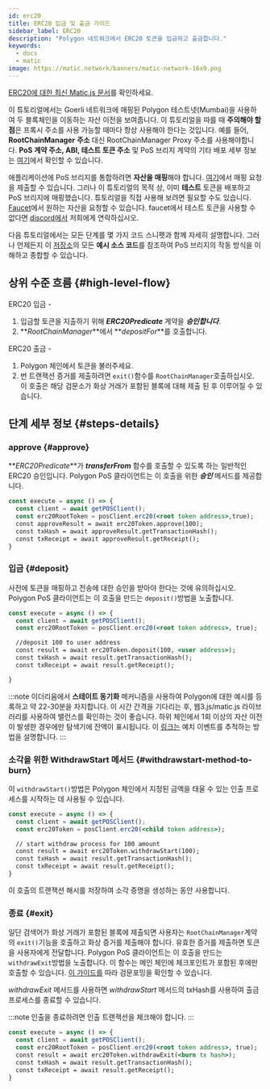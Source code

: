 ```yaml
---
id: erc20
title: ERC20 입금 및 출금 가이드
sidebar_label: ERC20
description: "Polygon 네트워크에서 ERC20 토큰을 입금하고 출금합니다."
keywords:
  - docs
  - matic
image: https://matic.network/banners/matic-network-16x9.png
---
```


[ERC20에 대한 최신 Matic.js 문서](https://maticnetwork.github.io/matic.js/docs/pos/erc20/)를 확인하세요.

이 튜토리얼에서는 Goerli 네트워크에 매핑된 Polygon 테스트넷(Mumbai)을 사용하여 두 블록체인을 이동하는 자산 이전을 보여줍니다. 이 튜토리얼을 따를 때 **주의해야 할 점**은 프록시 주소를 사용 가능할 때마다 항상 사용해야 한다는 것입니다. 예를 들어, **RootChainManager** **주소** 대신 RootChainManager Proxy 주소를 사용해야합니다. **PoS 계약 주소, ABI, 테스트 토큰 주소** 및 PoS 브리지 계약의 기타 배포 세부 정보는 [여기](/docs/develop/ethereum-polygon/pos/deployment)에서 확인할 수 있습니다.

애플리케이션에 PoS 브리지를 통합하려면 **자산을 매핑**해야 합니다. [여기](/docs/develop/ethereum-polygon/submit-mapping-request)에서 매핑 요청을 제출할 수 있습니다. 그러나 이 튜토리얼의 목적 상, 이미 **테스트** 토큰을 배포하고 PoS 브리지에 매핑했습니다. 튜토리얼을 직접 사용해 보려면 필요할 수도 있습니다. [Faucet](https://faucet.polygon.technology/)에서 원하는 자산을 요청할 수 있습니다. faucet에서 테스트 토큰을 사용할 수 없다면 [discord에서](https://discord.com/invite/0xPolygonn) 저희에게 연락하십시오.

다음 튜토리얼에서는 모든 단계를 몇 가지 코드 스니펫과 함께 자세히 설명합니다. 그러나 언제든지 이 [저장소](https://github.com/maticnetwork/matic.js/tree/master/examples/pos)의 모든 **예시 소스 코드**를 참조하여 PoS 브리지의 작동 방식을 이해하고 종합할 수 있습니다.

## 상위 수준 흐름 {#high-level-flow}

ERC20 입금 -

1. 입금할 토큰을 지출하기 위해 **_ERC20Predicate_** 계약을 **_승인합니다_**.
2. **_RootChainManager_**에서 **_depositFor_**를 호출합니다.

ERC20 출금 -

1. Polygon 체인에서 토큰을 불러주세요.
2. 번 트랜잭션 증거를 제출하려면 `exit()`함수를 `RootChainManager`호출하십시오. 이 호출은 해당 검문소가 화상 거래가 포함된 블록에 대해 제출 된 후 이루어질 수 있습니다.

## 단계 세부 정보 {#steps-details}

### approve {#approve}

**_ERC20Predicate_**가 **_transferFrom_** 함수를 호출할 수 있도록 하는 일반적인 ERC20 승인입니다. Polygon PoS 클라이언트는 이 호출을 위한 **_승인_** 메서드를 제공합니다.

```jsx
const execute = async () => {
  const client = await getPOSClient();
  const erc20RootToken = posClient.erc20(<root token address>,true);
  const approveResult = await erc20Token.approve(100);
  const txHash = await approveResult.getTransactionHash();
  const txReceipt = await approveResult.getReceipt();
}
```

### 입금 {#deposit}

사전에 토큰을 매핑하고 전송에 대한 승인을 받아야 한다는 것에 유의하십시오. Polygon PoS 클라이언트는 이 호출을 만드는 `deposit()`방법을 노출합니다.

```jsx
const execute = async () => {
  const client = await getPOSClient();
  const erc20RootToken = posClient.erc20(<root token address>, true);

  //deposit 100 to user address
  const result = await erc20Token.deposit(100, <user address>);
  const txHash = await result.getTransactionHash();
  const txReceipt = await result.getReceipt();

}
```

:::note
이더리움에서 **스테이트 동기화** 메커니즘을 사용하여 Polygon에 대한 예시를 등록하고 약 22-30분을 차지합니다. 이 시간 간격을 기다리는 후, 웹3.js/matic.js 라이브러리를 사용하여 밸런스를 확인하는 것이 좋습니다. 하위 체인에서 1회 이상의 자산 이전이 발생한 경우에만 탐색기에 잔액이 표시됩니다. 이 [<ins>링크는</ins>](/docs/develop/ethereum-polygon/pos/deposit-withdraw-event-pos) 예치 이벤트를 추적하는 방법을 설명합니다.
:::

### 소각을 위한 WithdrawStart 메서드 {#withdrawstart-method-to-burn}

이 `withdrawStart()`방법은 Polygon 체인에서 지정된 금액을 태울 수 있는 인출 프로세스를 시작하는 데 사용될 수 있습니다.

```jsx
const execute = async () => {
  const client = await getPOSClient();
  const erc20Token = posClient.erc20(<child token address>);

  // start withdraw process for 100 amount
  const result = await erc20Token.withdrawStart(100);
  const txHash = await result.getTransactionHash();
  const txReceipt = await result.getReceipt();
}
```

이 호출의 트랜잭션 해시를 저장하여 소각 증명을 생성하는 동안 사용합니다.

### 종료 {#exit}

일단 검색어가 화상 거래가 포함된 블록에 제출되면 사용자는 `RootChainManager`계약의 `exit()`기능을 호출하고 화상 증거를 제출해야 합니다. 유효한 증거를 제출하면 토큰을 사용자에게 전달합니다. Polygon PoS 클라이언트는 이 호출을 만드는 `withdrawExit`방법을 노출합니다. 이 함수는 메인 체인에 체크포인트가 포함된 후에만 호출할 수 있습니다. [이 가이드를](/docs/develop/ethereum-polygon/pos/deposit-withdraw-event-pos.md#checkpoint-events) 따라 검문포밍을 확인할 수 있습니다.

*withdrawExit* 메서드를 사용하면 *withdrawStart* 메서드의 txHash를 사용하여 출금 프로세스를 종료할 수 있습니다.

:::note
인출을 종료하려면 인출 트랜잭션을 체크해야 합니다.
:::

```jsx
const execute = async () => {
  const client = await getPOSClient();
  const erc20RootToken = posClient.erc20(<root token address>, true);
  const result = await erc20Token.withdrawExit(<burn tx hash>);
  const txHash = await result.getTransactionHash();
  const txReceipt = await result.getReceipt();
}
```
